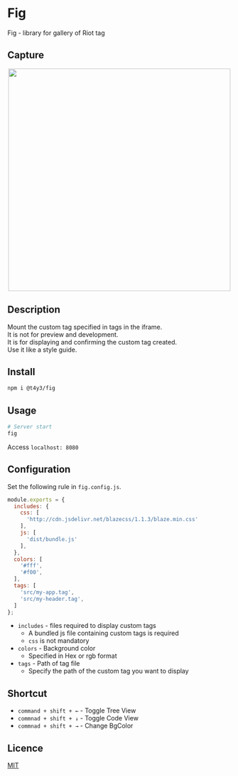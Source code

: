 # Fig
Fig - library for gallery of Riot tag

## Capture
<img src="https://user-images.githubusercontent.com/9010553/33793604-60fbb9f8-dcfd-11e7-96a6-3715fa671760.png" width="500" style="display:block;margin:0 auto;">

## Description
Mount the custom tag specified in tags in the iframe.  
It is not for preview and development.  
It is for displaying and confirming the custom tag created.  
Use it like a style guide.

## Install
```bash
npm i @t4y3/fig
```

## Usage
```bash
# Server start
fig
```

Access `localhost: 8080`

## Configuration
Set the following rule in `fig.config.js`.

```js
module.exports = {
  includes: {
    css: [
      'http://cdn.jsdelivr.net/blazecss/1.1.3/blaze.min.css'
    ],
    js: [
      'dist/bundle.js'
    ],
  },
  colors: [
    '#fff',
    '#f00',
  ],
  tags: [
    'src/my-app.tag',
    'src/my-header.tag',
  ]
};
```
- `includes` - files required to display custom tags
  - A bundled js file containing custom tags is required
  - `css` is not mandatory
- `colors` - Background color
  - Specified in Hex or rgb format
- `tags` - Path of tag file
  - Specify the path of the custom tag you want to display

## Shortcut
- `command + shift + ←` - Toggle Tree View
- `commnad + shift + ↓` - Toggle Code View
- `commnad + shift + →` - Change BgColor


## Licence

[MIT](https://github.com/t4y3/fig/blob/develop/LICENSE)
